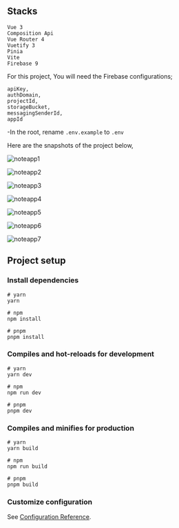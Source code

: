 ## Stacks

```
Vue 3
Composition Api
Vue Router 4
Vuetify 3
Pinia
Vite
Firebase 9
```

For this project, You will need the Firebase configurations;

```
apiKey,
authDomain,
projectId,
storageBucket,
messagingSenderId,
appId
```

-In the root, rename `.env.example` to `.env`

Here are the snapshots of the project below,

![noteapp1](https://user-images.githubusercontent.com/67799995/225010908-e13dd2bf-4e94-4e4a-94b8-95a9acfece78.png)

![noteapp2](https://user-images.githubusercontent.com/67799995/225010913-a8cd879b-f357-4edb-a9e2-8c1d50352c4c.png)

![noteapp3](https://user-images.githubusercontent.com/67799995/225010914-6a2143ff-2bc6-4661-adba-b43acc5c514c.png)

![noteapp4](https://user-images.githubusercontent.com/67799995/225010915-b886ef9f-4ffa-4e5e-85f2-9b3e8bf2d492.png)

![noteapp5](https://user-images.githubusercontent.com/67799995/225010917-7c5892a5-1904-4ffb-888d-8b7506589f2b.png)

![noteapp6](https://user-images.githubusercontent.com/67799995/225010920-72ca5a54-08cd-42e1-a366-12435e33ad25.png)

![noteapp7](https://user-images.githubusercontent.com/67799995/225010921-8633376a-f718-47a2-acf8-bdf92f341ed1.png)

## Project setup

### Install dependencies

```
# yarn
yarn

# npm
npm install

# pnpm
pnpm install
```

### Compiles and hot-reloads for development

```
# yarn
yarn dev

# npm
npm run dev

# pnpm
pnpm dev
```

### Compiles and minifies for production

```
# yarn
yarn build

# npm
npm run build

# pnpm
pnpm build
```

### Customize configuration

See [Configuration Reference](https://vitejs.dev/config/).
